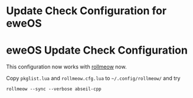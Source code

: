# Update Check Configuration for eweOS

# eweOS Update Check Configuration

This configuration now works with
[rollmeow](https://github.com/eweOS/rollmeow) now.

Copy `pkglist.lua` and `rollmeow.cfg.lua` to `~/.config/rollmeow/` and try

```shell
rollmeow --sync --verbose abseil-cpp
```
